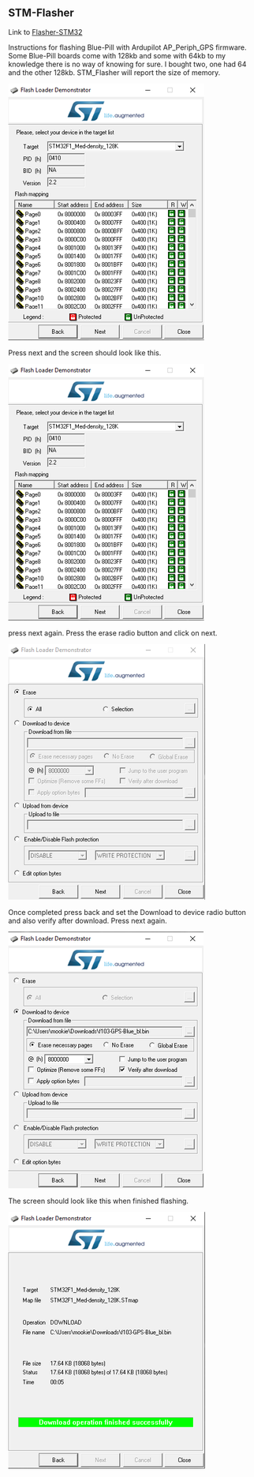 

 ## STM-Flasher

 Link to [Flasher-STM32](https://www.st.com/en/development-tools/flasher-stm32.html)

 Instructions for flashing Blue-Pill with Ardupilot AP_Periph_GPS firmware.
 Some Blue-Pill boards come with 128kb  and some with 64kb to my knowledge there is no way of knowing for sure. I bought two, one had 64 and the other 128kb.
 STM_Flasher will report the size of memory.

![QNU](/Blue-Pill_STM32F103/Images/STM_Flasher/Flash_Loader_1.png)

Press next and the screen should look like this.

![QNU](/Blue-Pill_STM32F103/Images/STM_Flasher/Flash_Loader_1.png)

press next again. Press the erase radio button and click on next.

![QNU](/Blue-Pill_STM32F103/Images/STM_Flasher/Flash_Loader_2.png)

 Once completed press back and set the Download to device radio button and also verify after download. Press next again.

![QNU](/Blue-Pill_STM32F103/Images/STM_Flasher/Flash_Loader_3.png)

The screen should look like this when finished flashing.

![QNU](/Blue-Pill_STM32F103/Images/STM_Flasher/Flash_Loader_4.png)
